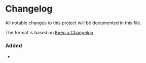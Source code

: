 # Changelog
All notable changes to this project will be documented in this file.

The format is based on [Keep a Changelog](https://keepachangelog.com/en/1.0.0/).

### Added 
- 